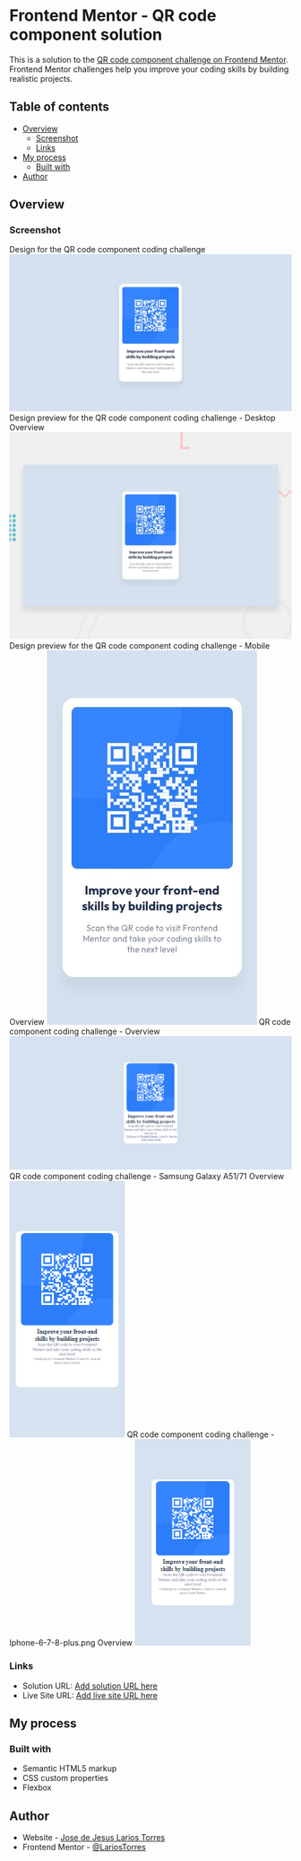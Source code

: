 # Frontend Mentor - QR code component solution

This is a solution to the [QR code component challenge on Frontend Mentor](https://www.frontendmentor.io/challenges/qr-code-component-iux_sIO_H). Frontend Mentor challenges help you improve your coding skills by building realistic projects. 

## Table of contents

- [Overview](#overview)
  - [Screenshot](#screenshot)
  - [Links](#links)
- [My process](#my-process)
  - [Built with](#built-with)
- [Author](#author)

## Overview

### Screenshot

Design for the QR code component coding challenge
![Design for the QR code component coding challenge](./design/desktop-design.jpg)
Design preview for the QR code component coding challenge - Desktop Overview
![Design preview for the QR code component coding challenge - Desktop Overview](./design/desktop-preview.jpg)
Design preview for the QR code component coding challenge - Mobile Overview
![Design preview for the QR code component coding challenge - Mobile Overview](./design/mobile-design.jpg)
QR code component coding challenge - Overview
![Challenge Overview](./images/screenshot.png)
QR code component coding challenge - Samsung Galaxy A51/71 Overview
![Samsung Galaxy A51/71 Overview](./images/screenshot-samsung.png)
QR code component coding challenge - Iphone-6-7-8-plus.png Overview
![Iphone-6-7-8-plus.png Overview](./images/screenshot-iphone-6-7-8-plus.png)

### Links

- Solution URL: [Add solution URL here](https://github.com/LariosTorres/QR-Card.git)
- Live Site URL: [Add live site URL here](https://lariostorres.github.io/QR-Card/)

## My process

### Built with

- Semantic HTML5 markup
- CSS custom properties
- Flexbox

## Author

- Website - [Jose de Jesus Larios Torres](https://www.your-site.com)
- Frontend Mentor - [@LariosTorres](https://www.frontendmentor.io/profile/LariosTorres)
